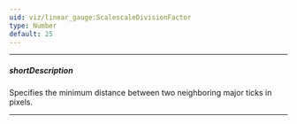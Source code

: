 ```yaml
---
uid: viz/linear_gauge:ScalescaleDivisionFactor
type: Number
default: 25
---
```

---
##### shortDescription
Specifies the minimum distance between two neighboring major ticks in pixels.

---
